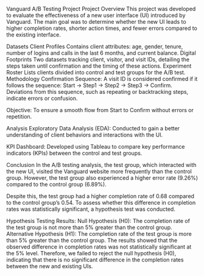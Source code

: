 Vanguard A/B Testing Project
Project Overview
This project was developed to evaluate the effectiveness of a new user interface (UI) introduced by Vanguard. The main goal was to determine whether the new UI leads to higher completion rates, shorter action times, and fewer errors compared to the existing interface.

Datasets
Client Profiles
Contains client attributes: age, gender, tenure, number of logins and calls in the last 6 months, and current balance.
Digital Footprints
Two datasets tracking client, visitor, and visit IDs, detailing the steps taken until confirmation and the timing of these actions.
Experiment Roster
Lists clients divided into control and test groups for the A/B test.
Methodology
Confirmation Sequence: A visit ID is considered confirmed if it follows the sequence: Start → Step1 → Step2 → Step3 → Confirm. Deviations from this sequence, such as repeating or backtracking steps, indicate errors or confusion.

Objective: To ensure a smooth flow from Start to Confirm without errors or repetition.

Analysis
Exploratory Data Analysis (EDA): Conducted to gain a better understanding of client behaviors and interactions with the UI.

KPI Dashboard: Developed using Tableau to compare key performance indicators (KPIs) between the control and test groups.


Conclusion
In the A/B testing analysis, the test group, which interacted with the new UI, visited the Vanguard website more frequently than the control group. However, the test group also experienced a higher error rate (9.26%) compared to the control group (6.89%).

Despite this, the test group had a higher completion rate of 0.68 compared to the control group’s 0.54. To assess whether this difference in completion rates was statistically significant, a hypothesis test was conducted.

Hypothesis Testing Results:
Null Hypothesis (H0): The completion rate of the test group is not more than 5% greater than the control group.
Alternative Hypothesis (H1): The completion rate of the test group is more than 5% greater than the control group.
The results showed that the observed difference in completion rates was not statistically significant at the 5% level. Therefore, we failed to reject the null hypothesis (H0), indicating that there is no significant difference in the completion rates between the new and existing UIs.
